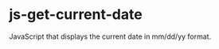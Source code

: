 js-get-current-date
===================

JavaScript that displays the current date in mm/dd/yy format.
